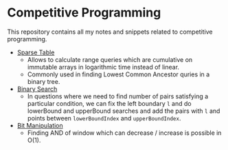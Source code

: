 # Competitive Programming

This repository contains all my notes and snippets related to competitive programming.

- [Sparse Table](./CodeSnippets/SparseTable.cpp)
  - Allows to calculate range queries which are cumulative on immutable arrays in logarithmic time instead of linear.
  - Commonly used in finding Lowest Common Ancestor quries in a binary tree.
- [Binary Search](./CodeSnippets/BinarySearch.cpp)
  - In questions where we need to find number of pairs satisfying a particular condition, we can fix the left boundary `l` and do lowerBound and upperBound searches
    and add the pairs with `l` and points between `lowerBoundIndex` and `upperBoundIndex`.
- [Bit Manipulation](./CodeSnippets/BitManipulation.cpp)
  - Finding AND of window which can decrease / increase is possible in O(1).
